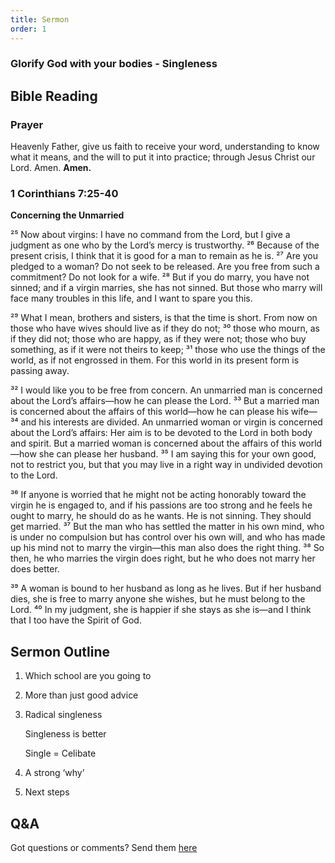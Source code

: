 ```yaml
---
title: Sermon 
order: 1
---
```


### Glorify God with your bodies - Singleness
## Bible Reading

### Prayer
Heavenly Father, give us faith to receive your word, understanding to know what it means, and the will to put it into practice; through Jesus Christ our Lord. Amen.
**Amen.**


### 1 Corinthians 7:25-40

**Concerning the Unmarried**

²⁵ Now about virgins: I have no command from the Lord, but I give a judgment as one who by the Lord’s mercy is trustworthy. ²⁶ Because of the present crisis, I think that it is good for a man to remain as he is. ²⁷ Are you pledged to a woman? Do not seek to be released. Are you free from such a commitment? Do not look for a wife. ²⁸ But if you do marry, you have not sinned; and if a virgin marries, she has not sinned. But those who marry will face many troubles in this life, and I want to spare you this.

²⁹ What I mean, brothers and sisters, is that the time is short. From now on those who have wives should live as if they do not; ³⁰ those who mourn, as if they did not; those who are happy, as if they were not; those who buy something, as if it were not theirs to keep; ³¹ those who use the things of the world, as if not engrossed in them. For this world in its present form is passing away.

³² I would like you to be free from concern. An unmarried man is concerned about the Lord’s affairs—how he can please the Lord. ³³ But a married man is concerned about the affairs of this world—how he can please his wife— ³⁴ and his interests are divided. An unmarried woman or virgin is concerned about the Lord’s affairs: Her aim is to be devoted to the Lord in both body and spirit. But a married woman is concerned about the affairs of this world—how she can please her husband. ³⁵ I am saying this for your own good, not to restrict you, but that you may live in a right way in undivided devotion to the Lord.

³⁶ If anyone is worried that he might not be acting honorably toward the virgin he is engaged to, and if his passions are too strong and he feels he ought to marry, he should do as he wants. He is not sinning. They should get married. ³⁷ But the man who has settled the matter in his own mind, who is under no compulsion but has control over his own will, and who has made up his mind not to marry the virgin—this man also does the right thing. ³⁸ So then, he who marries the virgin does right, but he who does not marry her does better. 

³⁹ A woman is bound to her husband as long as he lives. But if her husband dies, she is free to marry anyone she wishes, but he must belong to the Lord. ⁴⁰ In my judgment, she is happier if she stays as she is—and I think that I too have the Spirit of God.


## Sermon Outline
1. Which school are you going to

2. More than just good advice

3. Radical singleness

   Singleness is better

   Single = Celibate

6. A strong ‘why’

7. Next steps   

## Q&A
Got questions or comments? Send them [here](https://tinyurl.com/SGHACQuestionsAnswers)

